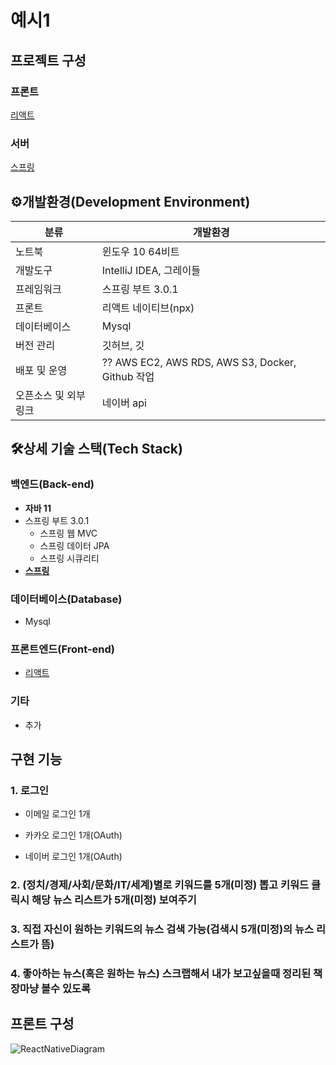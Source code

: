 # 예시1

## 프로젝트 구성

### 프론트

[리액트](https://sundries-in-myidea.tistory.com/125)



### 서버

[스프링](https://sundries-in-myidea.tistory.com/134)



## ⚙️개발환경(Development Environment)

| 분류                 | 개발환경                                                     |
| -------------------- | ------------------------------------------------------------ |
| 노트북               | 윈도우 10 64비트                                             |
| 개발도구             | IntelliJ IDEA, 그레이들                                      |
| 프레임워크           | 스프링 부트 3.0.1                                            |
| 프론트               | 리액트 네이티브(npx)                                         |
| 데이터베이스         | Mysql                                                        |
| 버전 관리            | 깃허브, 깃                                                   |
| 배포 및 운영         | ??                    AWS EC2, AWS RDS, AWS S3, Docker, Github 작업 |
| 오픈소스 및 외부링크 | 네이버 api                                                   |



## 🛠상세 기술 스택(Tech Stack)

### 백엔드(Back-end)

- **자바 11**
- 스프링 부트 3.0.1
  - 스프링 웹 MVC
  - 스프링 데이터 JPA
  - 스프링 시큐리티
- **[스프링](https://sundries-in-myidea.tistory.com/134)**

### 데이터베이스(Database)

- Mysql

### 프론트엔드(Front-end)

- [리액트](https://sundries-in-myidea.tistory.com/125)

### 기타

- 추가



## 구현 기능

### 1. 로그인

- 이메일 로그인 1개

- 카카오 로그인 1개(OAuth)

- 네이버 로그인 1개(OAuth)


### 2. (정치/경제/사회/문화/IT/세계)별로 키워드를 5개(미정) 뽑고 키워드 클릭시 해당 뉴스 리스트가 5개(미정) 보여주기



### 3. 직접 자신이 원하는 키워드의 뉴스 검색 가능(검색시 5개(미정)의 뉴스 리스트가 뜸)



### 4. 좋아하는 뉴스(혹은 원하는 뉴스) 스크랩해서 내가 보고싶을때 정리된 책장마냥 볼수 있도록



## 프론트 구성
![ReactNativeDiagram](https://user-images.githubusercontent.com/76507017/211733346-9691ef30-589e-4579-b200-e126afb51849.svg)


